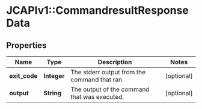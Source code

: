 # JCAPIv1::CommandresultResponseData

## Properties
Name | Type | Description | Notes
------------ | ------------- | ------------- | -------------
**exit_code** | **Integer** | The stderr output from the command that ran. | [optional] 
**output** | **String** | The output of the command that was executed. | [optional] 


